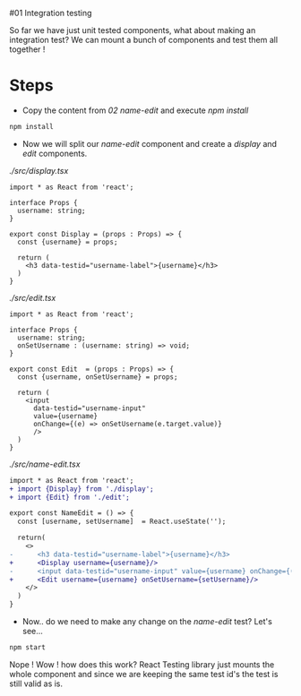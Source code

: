 #01 Integration testing

So far we have just unit tested components, what about making an integration test?
We can mount a bunch of components and test them all together !

# Steps

- Copy the content from _02 name-edit_ and execute _npm install_

```bash
npm install
```
- Now we will split our _name-edit_ component and create a _display_ and _edit_
components.

_./src/display.tsx_

```tsx
import * as React from 'react';

interface Props {
  username: string;
}

export const Display = (props : Props) => {
  const {username} = props;

  return (
    <h3 data-testid="username-label">{username}</h3>
  )
}
```

_./src/edit.tsx_

```tsx
import * as React from 'react';

interface Props {
  username: string;
  onSetUsername : (username: string) => void;
}

export const Edit  = (props : Props) => {
  const {username, onSetUsername} = props;

  return (
    <input
      data-testid="username-input"
      value={username}
      onChange={(e) => onSetUsername(e.target.value)}
      />
  )
}
```

_./src/name-edit.tsx_

```diff
import * as React from 'react';
+ import {Display} from './display';
+ import {Edit} from './edit';

export const NameEdit = () => {
  const [username, setUsername]  = React.useState('');

  return(
    <>
-      <h3 data-testid="username-label">{username}</h3>
+      <Display username={username}/>
-      <input data-testid="username-input" value={username} onChange={(e) => setUsername(e.target.value)}/>
+      <Edit username={username} onSetUsername={setUsername}/>
    </>
  )
}
```

- Now.. do we need to make any change on the _name-edit_ test? Let's see...

```bash
npm start
```

Nope ! Wow ! how does this work? React Testing library just mounts the whole component
and since we are keeping the same test id's the test is still valid as is.


